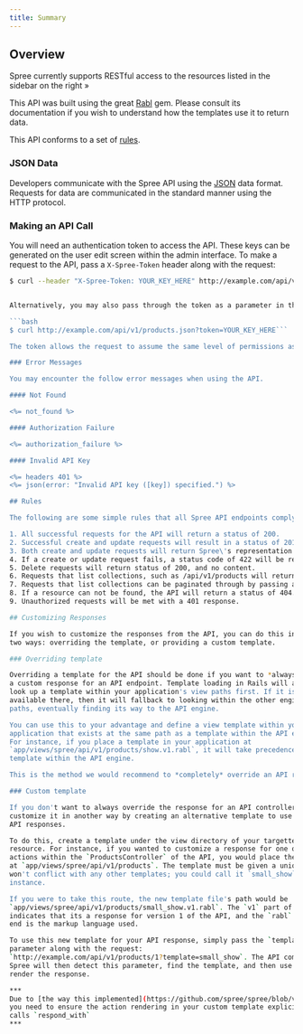 ```yaml
---
title: Summary
---
```


## Overview

Spree currently supports RESTful access to the resources listed in the sidebar
on the right &raquo;

This API was built using the great [Rabl](https://github.com/nesquena/rabl) gem.
Please consult its documentation if you wish to understand how the templates use
it to return data.

This API conforms to a set of [rules](#rules).

### JSON Data

Developers communicate with the Spree API using the [JSON](http://www.json.org) data format. Requests for data are communicated in the standard manner using the HTTP protocol.

### Making an API Call

You will need an authentication token to access the API. These keys can be generated on the user edit screen within the admin interface. To make a request to the API, pass a `X-Spree-Token` header along with the request:

```bash
$ curl --header "X-Spree-Token: YOUR_KEY_HERE" http://example.com/api/v1/products.json```


Alternatively, you may also pass through the token as a parameter in the request if a header just won't suit your purposes (i.e. JavaScript console debugging).

```bash
$ curl http://example.com/api/v1/products.json?token=YOUR_KEY_HERE```

The token allows the request to assume the same level of permissions as the actual user to whom the token belongs.

### Error Messages

You may encounter the follow error messages when using the API.

#### Not Found

<%= not_found %>

#### Authorization Failure

<%= authorization_failure %>

#### Invalid API Key

<%= headers 401 %>
<%= json(error: "Invalid API key ([key]) specified.") %>

## Rules

The following are some simple rules that all Spree API endpoints comply with.

1. All successful requests for the API will return a status of 200.
2. Successful create and update requests will result in a status of 201 and 200 respectively.
3. Both create and update requests will return Spree\'s representation of the data upon success.
4. If a create or update request fails, a status code of 422 will be returned, with a hash containing an \"error\" key, and an \"errors\" key. The errors value will contain all ActiveRecord validation errors encountered when saving this record.
5. Delete requests will return status of 200, and no content.
6. Requests that list collections, such as /api/v1/products will return a limited result set back.
7. Requests that list collections can be paginated through by passing a page parameter that is a number greater than 0.
8. If a resource can not be found, the API will return a status of 404.
9. Unauthorized requests will be met with a 401 response.

## Customizing Responses

If you wish to customize the responses from the API, you can do this in one of
two ways: overriding the template, or providing a custom template.

### Overriding template

Overriding a template for the API should be done if you want to *always* provide
a custom response for an API endpoint. Template loading in Rails will attempt to
look up a template within your application's view paths first. If it isn't
available there, then it will fallback to looking within the other engine's view
paths, eventually finding its way to the API engine.

You can use this to your advantage and define a view template within your
application that exists at the same path as a template within the API engine.
For instance, if you place a template in your application at
`app/views/spree/api/v1/products/show.v1.rabl`, it will take precedence over the
template within the API engine.

This is the method we would recommend to *completely* override an API response.

### Custom template

If you don't want to always override the response for an API controller, you can
customize it in another way by creating an alternative template to use for some
API responses.

To do this, create a template under the view directory of your targetted
resource. For instance, if you wanted to customize a response for one of the
actions within the `ProductsController` of the API, you would place the template
at `app/views/spree/api/v1/products`. The template must be given a unique name that
won't conflict with any other templates; you could call it `small_show` for
instance.

If you were to take this route, the new template file's path would be
`app/views/spree/api/v1/products/small_show.v1.rabl`. The `v1` part of the filename
indicates that its a response for version 1 of the API, and the `rabl` on the
end is the markup language used.

To use this new template for your API response, simply pass the `template`
parameter along with the request:
`http://example.com/api/v1/products/1?template=small_show`. The API component of
Spree will then detect this parameter, find the template, and then use this to
render the response.

***
Due to [the way this implemented](https://github.com/spree/spree/blob/v2.3.1/api/v1/lib/spree/api/v1/responders/rabl_template.rb#L5-L18)
you need to ensure the action rendering in your custom template explicitly
calls `respond_with`
***
